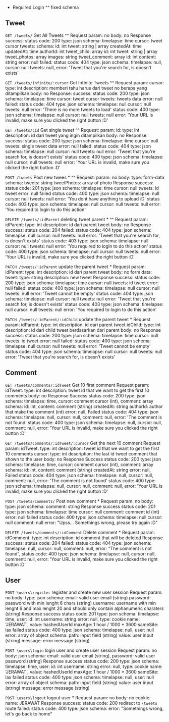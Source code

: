 * Required Login
^^ fixed schema

## Tweet
`GET /tweets/` Get All Tweets ^^
	Request
		param: no
		body: no
	Response
		success:
			status code: 200
				type: json
				schema:
					timelapse: time
					cursor: tweet cursor
					tweets:
						schema:
							id: int
							tweet: string | array
							createdAt: time
							updatedAt: time
							authorId: int
							tweet_child: array
								id: int
								tweet: string | array
							tweet_photos: array
								images: string
							tweet_comment: array
								id: int
								content: string
					error: null
		failed:
			status code: 404
				type: json
				schema:
					timelapse: null,
					cursor: null
					tweets: null,
					error: 'Tweet that you're search for, is doesn't exists'

`GET /tweets/infinite/:cursor` Get Infinite Tweets ^^
	Request
		param:
			cursor:
				type: int
				description: memberi tahu harus dari tweet no berapa yang ditampilkan
		body: no
	Response:
		success:
			status code: 200
				type: json
				schema:
					timelapse: time
					cursor: tweet cursor
					tweets: tweets data
					error: null
		failed:
			status code: 404
				type: json
				schema: 
					timelapse: null
					cursor: null
					tweets: null
					error: 'There is no more tweets to load'
			status code: 400
				type: json
				schema:
					timelapse: null
					cursor: null
					tweets: null
					error: 'Your URL is invalid, make sure you clicked the right button :D'

`GET /tweets/:id` Get single tweet ^^
	Request:
		param:
			id:
				type: int
				description: id dari tweet yang ingin ditampilkan
		body: no
	Response:
		success:
			status code: 200
				type: json
				schema:
					timelapse: time
					cursor: null
					tweets: single tweet data
					error: null
		failed:
			status code: 404
				type: json
				schema:
					timelapse: null
					cursor: null
					tweets: null
					error: 'Tweet that you're search for, is doesn't exists'
			status code: 400
				type: json
				schema:
					timelapse: null
					cursor: null
					tweets: null
					error: 'Your URL is invalid, make sure you clicked the right button :D'

`POST /tweets` Post new twees * ^^
	Request:
		param: no
		body:
			type: form-data
				schema:
					tweets: string
					tweetPhotos: array of photo
	Response
		success:
			status code: 201
				type: json
					schema:
						timelapse: time
						cursor: null
						tweets: id tweet
						error: null	
			failed
				status code: 400
					type: json
						schema:
							timelapse: null
							cursor: null
							tweets: null
							error: 'You dont have anything to upload :D'
				status code: 403
					type: json
						schema:
							timelapse: null
							cursor: null
							tweets: null
							error: 'You required to login to do this action'

`DELETE /tweets/:idParent` deleting tweet parent * ^^
	Request
		param:
			idParent:
				type: int
				description: id dari parent tweet
		body: no
	Response
		success:
			status code: 204
		failed:
			status code: 404
				type: json
				schema:
					timelapse: null
					cursor: null
					tweets: null
					error: 'Tweet that you're search for, is doesn't exists'
			status code: 403
				type: json
					schema:
						timelapse: null
						cursor: null
						tweets: null
						error: 'You required to login to do this action'
			status code: 400
				type: json
				schema:
					timelapse: null
					cursor: null
					tweets: null
					error: 'Your URL is invalid, make sure you clicked the right button :D'

`PATCH /tweets/:idParent` update the parent tweet *
	Request
		param:
			idParent:
				type: int
				description: id dari parent tweet
			body: no
			form data:
				tweet:
					type: string
					description: new tweet
	Response
		success:
			status code: 200
				type: json
				schema:
					timelapse: time
					cursor: null
					tweets: id tweet
					error: null	
		failed:
			status code: 400
				type: json
				schema:
					timelapse: null
					cursor: null
					tweets: null
					error: 'Tweet cannot be empty'
			status code: 404
				type: json
				schema:
					timelapse: null
					cursor: null
					tweets: null
					error: 'Tweet that you're search for, is doesn't exists'
			status code: 403
				type: json
					schema:
						timelapse: null
						cursor: null
						tweets: null
						error: 'You required to login to do this action'

`PATCH /tweets/:idParent/:idChild` update the parent tweet *
	Request
		param:
			idParent:
				type: int
				description: id dari parent tweet
			idChild:
				type: int
				description: id dari child tweet berdasarkan dari parent
			body: no
	Response
		success:
			status code: 200
				type: json
				schema:
					timelapse: time
					cursor: null
					tweets: id tweet
					error: null	
		failed:
			status code: 400
				type: json
				schema:
					timelapse: null
					cursor: null
					tweets: null
					error: 'Tweet cannot be empty'
			status code: 404
				type: json
				schema:
					timelapse: null
					cursor: null
					tweets: null
					error: 'Tweet that you're search for, is doesn't exists'

## Comment
`GET /tweets/comments/:idTweet` Get 10 first comment
	Request
		param:
			idTweet:
				type: int
				description: tweet id that we want to get the first 10 comments
		body: no
	Response
		Success
			status code: 200
				type: json
				schema:
					timelapse: time,
					cursor: comment cursor (int),
					comment: array
						schema:
							id: int,
							content: comment (string)
							createdAt: string
							authorId: author that make the comment (int)
					error: null,
		Failed
			status code: 404
				type: json
				schema:
					timelapse: null,
					cursor: null,
					comment: null,
					error: 'The comment is not found'
			status code: 400
				type: json
					schema:
						timelapse: null,
						cursor: null,
						comment: null,
						error: 'Your URL is invalid, make sure you clicked the right button :D'

`GET /tweets/comments/:idTweet/:cursor` Get the next 10 comment
	Request
		param:
			idTweet:
				type: int
				description: tweet id that we want to get the first 10 comments
			cursor:
				type: int
				description: the last id tweet comment that shown to the user
		body: no
	Response
		Success
			status code: 200
				type: json
				schema:
					timelapse: time,
					cursor: comment cursor (int),
					comment: array
						schema:
							id: int,
							content: comment (string)
							createdAt: string
					error: null,
		Failed
			status code: 404
				type: json
				schema:
					timelapse: null,
					cursor: null,
					comment: null,
					error: 'The comment is not found'
			status code: 400
				type: json
					schema:
						timelapse: null,
						cursor: null,
						comment: null,
						error: 'Your URL is invalid, make sure you clicked the right button :D'

`POST /tweets/comments/` Post new comment *
	Request
		param: no
		body:
			type: json
			schema:
				comment: string
	Response
		success
			status code: 201
				type: json
				schema:
					timelapse: time
					cursor: null
					comment: comment id (int)
					error: null
		failed
			status code: 400
				type: json
				schema:
					timelapse: null
					cursor: null
					comment: null
					error: "Upss... Somethings wrong, please try again :D"

`DELETE /tweets/comments/:idComment` Delete comment *
	Request
		param: 
			idComment:
				type: int
				description: id comment that will be deleted
	Response
		success:
			status code: 204
		failed:
			status code: 404
				type: json
				schema:
					timelapse: null,
					cursor: null,
					comment: null,
					error: "The comment is not found",
			status code: 400
				type: json
					schema:
						timelapse: null,
						cursor: null,
						comment: null,
						error: 'Your URL is invalid, make sure you clicked the right button :D'

## User
`POST \users\register` register and create new user session
	Request
		param: no
		body:
			type: json
			schema:
				email: valid user email (string)
				password: password with min lenght 6 chars (string)
				username: username with min lenght 6 and max lenght 20 and should only contain 							alphanumeric charaters (string)
	Response
		success
			status code: 201
				type: json
					schema:
						timelapse: time,
						user:
							id: int
							username: string
						error: null,
				type: cookie
					name: 'JERAWAT',
					value: hashedUserId
					maxAge: 1 hour / 1000 * 3600
					sameSite: lax
		failed
			status code: 400
				type: json
				schema:
					timelapse: null,
					user: null
					error: array of object 
						schema: 
							path: input field (string)
							value: user input (string)
							message: error message (string)

`POST \users\login` login user and create user session
	Request
		param: no
		body: json
			schema:
				email: valid user email (string),
				password: valid user password (string)
	Response
		success
			status code: 200
				type: json
				schema: 
						timelapse: time,
						user:
							id: int
							username: string
						error: null,
				type: cookie
					name: 'JERAWAT',
					value: hashedUserId
					maxAge: 1 hour / 1000 * 3600
					sameSite: lax
		failed
			status code: 400
				type: json
				schema:
					timelapse: null,
					user: null
					error: array of object 
						schema: 
							path: input field (string)
							value: user input (string)
							message: error message (string)

`POST \users\logout` logout user *
	Request
		param: no
		body: no
		cookie:
			name: JERAWAT
	Response
		success:
			status code: 200
				redirect to `\tweets` route
		failed:
			status code: 400
				type: json
				schema:
					error: "Somethings wrong, let's go back to home"
